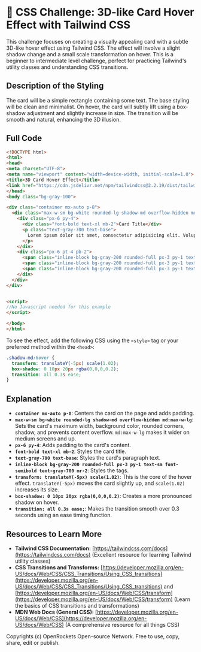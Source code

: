# 🐞 CSS Challenge:  3D-like Card Hover Effect with Tailwind CSS


This challenge focuses on creating a visually appealing card with a subtle 3D-like hover effect using Tailwind CSS.  The effect will involve a slight shadow change and a small scale transformation on hover.  This is a beginner to intermediate level challenge, perfect for practicing Tailwind's utility classes and understanding CSS transitions.


## Description of the Styling

The card will be a simple rectangle containing some text.  The base styling will be clean and minimalist. On hover, the card will subtly lift using a box-shadow adjustment and slightly increase in size.  The transition will be smooth and natural, enhancing the 3D illusion.


## Full Code

```html
<!DOCTYPE html>
<html>
<head>
<meta charset="UTF-8">
<meta name="viewport" content="width=device-width, initial-scale=1.0">
<title>3D Card Hover Effect</title>
<link href="https://cdn.jsdelivr.net/npm/tailwindcss@2.2.19/dist/tailwind.min.css" rel="stylesheet">
</head>
<body class="bg-gray-100">

<div class="container mx-auto p-8">
  <div class="max-w-sm bg-white rounded-lg shadow-md overflow-hidden md:max-w-lg">
    <div class="px-6 py-4">
      <div class="font-bold text-xl mb-2">Card Title</div>
      <p class="text-gray-700 text-base">
        Lorem ipsum dolor sit amet, consectetur adipisicing elit. Voluptatibus quia, nulla! Maiores et perferendis eaque, exercitationem praesentium nihil.
      </p>
    </div>
    <div class="px-6 pt-4 pb-2">
      <span class="inline-block bg-gray-200 rounded-full px-3 py-1 text-sm font-semibold text-gray-700 mr-2">#tailwind</span>
      <span class="inline-block bg-gray-200 rounded-full px-3 py-1 text-sm font-semibold text-gray-700 mr-2">#css</span>
      <span class="inline-block bg-gray-200 rounded-full px-3 py-1 text-sm font-semibold text-gray-700">#hover</span>
    </div>
  </div>
</div>


<script>
//No Javascript needed for this example
</script>

</body>
</html>
```

To see the effect, add the following CSS using the `<style>` tag or your preferred method within the `<head>`:

```css
.shadow-md:hover {
  transform: translateY(-5px) scale(1.02);
  box-shadow: 0 10px 20px rgba(0,0,0,0.2);
  transition: all 0.3s ease;
}
```



## Explanation

* **`container mx-auto p-8`**: Centers the card on the page and adds padding.
* **`max-w-sm bg-white rounded-lg shadow-md overflow-hidden md:max-w-lg`**: Sets the card's maximum width, background color, rounded corners, shadow, and prevents content overflow.  `md:max-w-lg` makes it wider on medium screens and up.
* **`px-6 py-4`**: Adds padding to the card's content.
* **`font-bold text-xl mb-2`**: Styles the card title.
* **`text-gray-700 text-base`**: Styles the card's paragraph text.
* **`inline-block bg-gray-200 rounded-full px-3 py-1 text-sm font-semibold text-gray-700 mr-2`**: Styles the tags.
* **`transform: translateY(-5px) scale(1.02)`**: This is the core of the hover effect. `translateY(-5px)` moves the card slightly up, and `scale(1.02)` increases its size.
* **`box-shadow: 0 10px 20px rgba(0,0,0,0.2)`**:  Creates a more pronounced shadow on hover.
* **`transition: all 0.3s ease;`**: Makes the transition smooth over 0.3 seconds using an ease timing function.



## Resources to Learn More

* **Tailwind CSS Documentation:** [https://tailwindcss.com/docs](https://tailwindcss.com/docs)  (Excellent resource for learning Tailwind utility classes)
* **CSS Transitions and Transforms:** [https://developer.mozilla.org/en-US/docs/Web/CSS/CSS_Transitions/Using_CSS_transitions](https://developer.mozilla.org/en-US/docs/Web/CSS/CSS_Transitions/Using_CSS_transitions) and [https://developer.mozilla.org/en-US/docs/Web/CSS/transform](https://developer.mozilla.org/en-US/docs/Web/CSS/transform) (Learn the basics of CSS transitions and transformations)
* **MDN Web Docs (General CSS):** [https://developer.mozilla.org/en-US/docs/Web/CSS](https://developer.mozilla.org/en-US/docs/Web/CSS) (A comprehensive resource for all things CSS)


Copyrights (c) OpenRockets Open-source Network. Free to use, copy, share, edit or publish.

